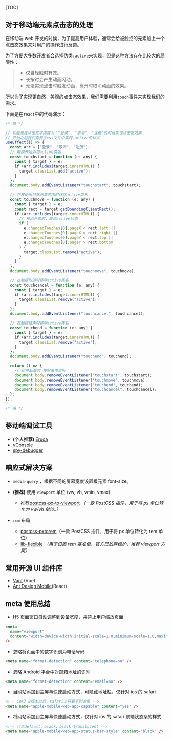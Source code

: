 [TOC]

## 对于移动端元素点击态的处理

在移动端 web 开发的时候，为了提高用户体验，通常会给被触控的元素加上一个点击态效果来对用户的操作进行反馈。

为了方便大多数开发者会选择伪类`:active`来实现，但是这种方法存在比较大的局限性：

> - 仅当轻触时有效。
> - 长按时会产生动画闪动。
> - 无法实现点击时触发动画，离开时取消动画的效果。

所以为了实现更自然，美观的点击态效果，我们需要利用[`touch`事件](https://developer.mozilla.org/zh-CN/docs/Web/API/Touch_events)来实现我们的需求。

下面是在`react`中的代码演示：

```jsx
/* 略 */

// 功能是在点击文字内容为："登录", "取消", "注册"的时候实现点击态效果
// 开始之前我们需要在css文件中实现.active的样式
useEffect(() => {
  const arr = ["登录", "取消", "注册"];
  // 触摸开始添加active类名
  const touchstart = function (e: any) {
    const { target } = e;
    if (arr.includes(target.innerHTML)) {
      target.classList.add("active");
    }
  };
  document.body.addEventListener("touchstart", touchstart);

  // 在移动出目标元素范围时移除active类名
  const touchmove = function (e: any) {
    const { target } = e;
    const rect = target.getBoundingClientRect();
    if (arr.includes(target.innerHTML)) {
      // 移出元素时，取消active状态
      if (
        e.changedTouches[0].pageX < rect.left ||
        e.changedTouches[0].pageX > rect.right ||
        e.changedTouches[0].pageY < rect.top ||
        e.changedTouches[0].pageY > rect.bottom
      ) {
        target.classList.remove("active");
      }
    }
  };
  document.body.addEventListener("touchmove", touchmove);

  // 在触摸取消时移除active类名
  const touchcancel = function (e: any) {
    const { target } = e;
    if (arr.includes(target.innerHTML)) {
      target.classList.remove("active");
    }
  };
  document.body.addEventListener("touchcancel", touchcancel);

  // 在触摸结束时移除active类名
  const touchend = function (e: any) {
    const { target } = e;
    if (arr.includes(target.innerHTML)) {
      target.classList.remove("active");
    }
  };
  document.body.addEventListener("touchend", touchend);

  return () => {
    // 组件卸载时 移除事件监听
    document.body.removeEventListener("touchstart", touchstart);
    document.body.removeEventListener("touchmove", touchmove);
    document.body.removeEventListener("touchend", touchend);
    document.body.removeEventListener("touchcancel", touchcancel);
  };
});

/* 略 */
```

## 移动端调试工具

- **(个人推荐)** [Eruda](https://github.com/liriliri/eruda)
- [vConsole](https://github.com/Tencent/vConsole)
- [spy-debugger](https://github.com/wuchangming/spy-debugger)

## 响应式解决方案

- `media-query` ，根据不同的屏幕宽度设置根元素 font-size。

- **(推荐)** 使用 `viewport` 单位 (vw, vh, vmin, vmax)

  - 推荐[postcss-px-to-viewport](https://github.com/evrone/postcss-px-to-viewport) _（一款 PostCSS 插件，用于将 px 单位转化为 vw/vh 单位。）_

- `rem` 布局

  - [postcss-pxtorem](https://github.com/cuth/postcss-pxtorem)（一款 PostCSS 插件，用于将 px 单位转化为 rem 单位）
  - [lib-flexible](https://github.com/amfe/lib-flexible) _（用于设置 rem 基准值，官方已放弃维护，推荐 viewport 方案）_

## 常用开源 UI 组件库

- [Vant](https://youzan.github.io/vant/#/zh-CN/home) (Vue)
- [Ant Design Mobile](https://mobile.ant.design/zh)(React)

## meta 使用总结

- H5 页面窗口自动调整到设备宽度，并禁止用户缩放页面

```html
<meta
  name="viewport"
  content="width=device-width,initial-scale=1.0,minimum-scale=1.0,maximum-scale=1.0,user-scalable=no"
/>
```

- 忽略将页面中的数字识别为电话号码

```html
<meta name="format-detection" content="telephone=no" />
```

- 忽略 Android 平台中对邮箱地址的识别

```html
<meta name="format-detection" content="email=no" />
```

- 当网站添加到主屏幕快速启动方式，可隐藏地址栏，仅针对 ios 的 safari

```html
<!-- ios7.0版本以后，safari上已看不到效果 -->
<meta name="apple-mobile-web-app-capable" content="yes" />
```

- 将网站添加到主屏幕快速启动方式，仅针对 ios 的 safari 顶端状态条的样式

```html
<!-- 可选default、black、black-translucent -->
<meta name="apple-mobile-web-app-status-bar-style" content="black" />
```
